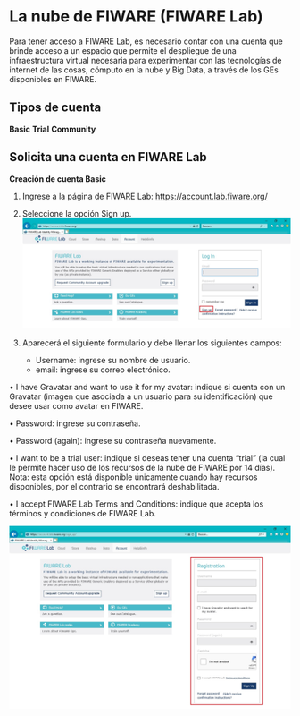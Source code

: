 # La nube de FIWARE (FIWARE Lab)

Para tener acceso a FIWARE Lab, es necesario contar con una cuenta que brinde acceso a un espacio que permite el despliegue de una infraestructura virtual necesaria para experimentar con las tecnologías de internet de las cosas, cómputo en la nube y Big Data, a través de los GEs disponibles en FIWARE.

## Tipos de cuenta 
**Basic**
**Trial**
**Community**

## Solicita una cuenta en FIWARE Lab

**Creación de cuenta Basic**
1. Ingrese a la página de FIWARE Lab: <https://account.lab.fiware.org/>
2. Seleccione la opción Sign up.
  ![Crearcuenta](./images//FL-01.jpg)
  
3.	Aparecerá el siguiente formulario y debe llenar los siguientes campos:

    -	Username: ingrese su nombre de usuario.
    - email: ingrese su correo electrónico.

•	I have Gravatar and want to use it for my avatar: indique si cuenta con un Gravatar (imagen que asociada a un usuario para su identificación) que desee usar como avatar en FIWARE. 

•	Password: ingrese su contraseña.

•	Password (again): ingrese su contraseña nuevamente.

•	I want to be a trial user: indique si deseas tener una cuenta “trial” (la cual le permite hacer uso de los recursos de la nube de FIWARE por 14 días). Nota: esta opción está disponible únicamente cuando hay recursos disponibles, por el contrario se encontrará deshabilitada. 

•	I accept FIWARE Lab Terms and Conditions: indique que acepta los términos y condiciones de FIWARE Lab. 

  ![Crearcuenta](./images//FL-02.jpg)
